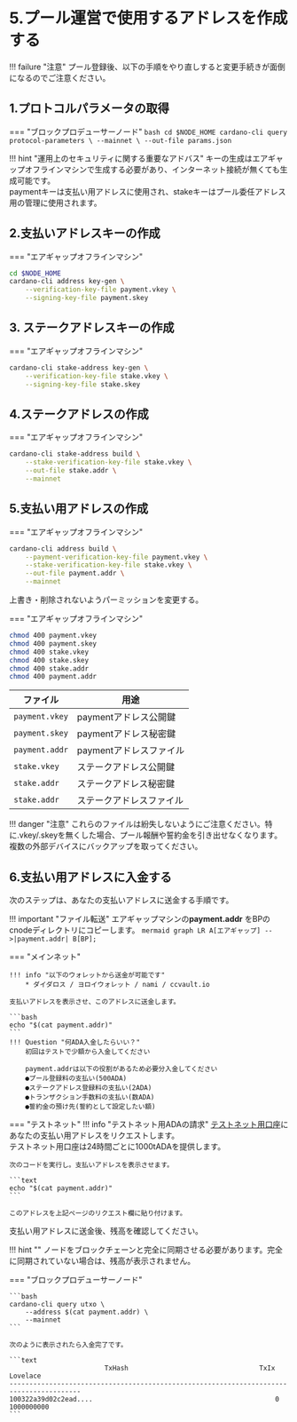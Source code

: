 # **5.プール運営で使用するアドレスを作成する**

!!! failure "注意"
    プール登録後、以下の手順をやり直しすると変更手続きが面倒になるのでご注意ください。



## **1.プロトコルパラメータの取得**

=== "ブロックプロデューサーノード" 
    ```bash
    cd $NODE_HOME
    cardano-cli query protocol-parameters \
        --mainnet \
        --out-file params.json
    ```


!!! hint "運用上のセキュリティに関する重要なアドバス"
    キーの生成はエアギャップオフラインマシンで生成する必要があり、インターネット接続が無くても生成可能です。  
    paymentキーは支払い用アドレスに使用され、stakeキーはプール委任アドレス用の管理に使用されます。


## **2.支払いアドレスキーの作成**

=== "エアギャップオフラインマシン"

```bash
cd $NODE_HOME
cardano-cli address key-gen \
    --verification-key-file payment.vkey \
    --signing-key-file payment.skey
```
## **3. ステークアドレスキーの作成**

=== "エアギャップオフラインマシン"

```bash
cardano-cli stake-address key-gen \
    --verification-key-file stake.vkey \
    --signing-key-file stake.skey
```

## **4.ステークアドレスの作成**

=== "エアギャップオフラインマシン"

```bash
cardano-cli stake-address build \
    --stake-verification-key-file stake.vkey \
    --out-file stake.addr \
    --mainnet
```

## **5.支払い用アドレスの作成**
=== "エアギャップオフラインマシン"

```bash
cardano-cli address build \
    --payment-verification-key-file payment.vkey \
    --stake-verification-key-file stake.vkey \
    --out-file payment.addr \
    --mainnet
```

上書き・削除されないようパーミッションを変更する。

=== "エアギャップオフラインマシン"

```bash
chmod 400 payment.vkey
chmod 400 payment.skey
chmod 400 stake.vkey
chmod 400 stake.skey
chmod 400 stake.addr
chmod 400 payment.addr
```

| ファイル      | 用途                          |
| ----------- | ------------------------------------ |
| `payment.vkey`       | paymentアドレス公開鍵  |
| `payment.skey`       | paymentアドレス秘密鍵 |
| `payment.addr`    | paymentアドレスファイル |
| `stake.vkey`       | ステークアドレス公開鍵  |
| `stake.addr`       | ステークアドレス秘密鍵 |
| `stake.addr`    | ステークアドレスファイル |

!!! danger "注意"
    これらのファイルは紛失しないようにご注意ください。特に.vkey/.skeyを無くした場合、プール報酬や誓約金を引き出せなくなります。複数の外部デバイスにバックアップを取ってください。


<!--{% tab title="Mnemonic Method" %}
{% hint style="info" %}
このプロセスを提案してくれた [ilap](https://gist.github.com/ilap/3fd57e39520c90f084d25b0ef2b96894)のクレジット表記です。
{% endhint %}

{% hint style="success" %}
**この方法によるメリット**: 委任をサポートするウォレット（ダイダロス、ヨロイなど）からプール報酬を確認することが可能になります。
{% endhint %}

15ワードまたは24ワード長のシェリー互換ニーモニックを、オフラインマシンのダイダロスまたはヨロイを使用して作成します。

ブロックプロデューサーノードに `cardano-wallet`をダウンロードします。

```bash
###
### On ブロックプロデューサーノード,
###
cd $NODE_HOME
wget https://hydra.iohk.io/build/3662127/download/1/cardano-wallet-shelley-2020.7.28-linux64.tar.gz
```

正規ウォレットであることを確認するために、SHA256チェックを実行します。

```bash
echo "f75e5b2b4cc5f373d6b1c1235818bcab696d86232cb2c5905b2d91b4805bae84 *cardano-wallet-shelley-2020.7.28-linux64.tar.gz" | shasum -a 256 --check
```

チェックが成功した例：

> cardano-wallet-shelley-2020.7.28-linux64.tar.gz: OK

{% hint style="danger" %}
SHA256チェックで **OK**が出た場合のみ続行してください。
{% endhint %}

USBキーまたはその他のリムーバブルメディアを介して、カルダノウォレットをエアギャップオフラインマシンに転送します。

ウォレットファイルを抽出してクリーンアップします。

```bash
###
### On エアギャップオフラインマシン,
###
tar -xvf cardano-wallet-shelley-2020.7.28-linux64.tar.gz
rm cardano-wallet-shelley-2020.7.28-linux64.tar.gz
```

スクリプトファイルを作成します。`extractPoolStakingKeys.sh`

```bash
###
### On エアギャップオフラインマシン,
###
cat > extractPoolStakingKeys.sh << HERE
#!/bin/bash 

CADDR=\${CADDR:=\$( which cardano-address )}
[[ -z "\$CADDR" ]] && ( echo "cardano-address cannot be found, exiting..." >&2 ; exit 127 )

CCLI=\${CCLI:=\$( which cardano-cli )}
[[ -z "\$CCLI" ]] && ( echo "cardano-cli cannot be found, exiting..." >&2 ; exit 127 )

OUT_DIR="\$1"
[[ -e "\$OUT_DIR"  ]] && {
           echo "The \"\$OUT_DIR\" is already exist delete and run again." >&2 
           exit 127
} || mkdir -p "\$OUT_DIR" && pushd "\$OUT_DIR" >/dev/null

shift
MNEMONIC="\$*"

# Generate the master key from mnemonics and derive the stake account keys 
# as extended private and public keys (xpub, xprv)
echo "\$MNEMONIC" |\
"\$CADDR" key from-recovery-phrase Shelley > root.prv

cat root.prv |\
"\$CADDR" key child 1852H/1815H/0H/2/0 > stake.xprv

cat root.prv |\
"\$CADDR" key child 1852H/1815H/0H/0/0 > payment.xprv

TESTNET=0
MAINNET=1
NETWORK=\$MAINNET

cat payment.xprv |\
"\$CADDR" key public | tee payment.xpub |\
"\$CADDR" address payment --network-tag \$NETWORK |\
"\$CADDR" address delegation \$(cat stake.xprv | "\$CADDR" key public | tee stake.xpub) |\
tee base.addr_candidate |\
"\$CADDR" address inspect
echo "Generated from 1852H/1815H/0H/{0,2}/0"
cat base.addr_candidate
echo

# XPrv/XPub conversion to normal private and public key, keep in mind the 
# keypars are not a valind Ed25519 signing keypairs.
TESTNET_MAGIC="--testnet-magic 42"
MAINNET_MAGIC="--mainnet"
MAGIC="\$MAINNET_MAGIC"

SESKEY=\$( cat stake.xprv | bech32 | cut -b -128 )\$( cat stake.xpub | bech32)
PESKEY=\$( cat payment.xprv | bech32 | cut -b -128 )\$( cat payment.xpub | bech32)

cat << EOF > stake.skey
{
    "type": "StakeExtendedSigningKeyShelley_ed25519_bip32",
    "description": "",
    "cborHex": "5880\$SESKEY"
}
EOF

cat << EOF > payment.skey
{
    "type": "PaymentExtendedSigningKeyShelley_ed25519_bip32",
    "description": "Payment Signing Key",
    "cborHex": "5880\$PESKEY"
}
EOF

"\$CCLI" shelley key verification-key --signing-key-file stake.skey --verification-key-file stake.evkey
"\$CCLI" shelley key verification-key --signing-key-file payment.skey --verification-key-file payment.evkey

"\$CCLI" shelley key non-extended-key --extended-verification-key-file payment.evkey --verification-key-file payment.vkey
"\$CCLI" shelley key non-extended-key --extended-verification-key-file stake.evkey --verification-key-file stake.vkey


"\$CCLI" shelley stake-address build --stake-verification-key-file stake.vkey \$MAGIC > stake.addr
"\$CCLI" shelley address build --payment-verification-key-file payment.vkey \$MAGIC > payment.addr
"\$CCLI" shelley address build \
    --payment-verification-key-file payment.vkey \
    --stake-verification-key-file stake.vkey \
    \$MAGIC > base.addr

echo "Important the base.addr and the base.addr_candidate must be the same"
diff base.addr base.addr_candidate
popd >/dev/null
HERE
```

バイナリーファイルを使用するには、アクセス権を追加してパスをエクスポートします。

```bash
###
### On エアギャップオフラインマシン,
###
chmod +x extractPoolStakingKeys.sh
export PATH="$(pwd)/cardano-wallet-shelley-2020.7.28:$PATH"
```

キーを抽出し、ニーモニックフレーズで更新します。

```bash
###
### On エアギャップオフラインマシン,
###
./extractPoolStakingKeys.sh extractedPoolKeys/ <15|24-word length mnemonic>
```

{% hint style="danger" %}
**重要**: **base.addr** と **base.addr\_candidate** は同じでなければなりません。
{% endhint %}

新しいステークキーは次のフォルダーにあります。 `extractedPoolKeys/`

`paymentとstake`で使用するペアキーを `$NODE_HOME`に移動します。

```bash
###
### On エアギャップオフラインマシン,
###
cd extractedPoolKeys/
cp stake.vkey stake.skey stake.addr payment.vkey payment.skey base.addr $NODE_HOME
cd $NODE_HOME
#Rename to base.addr file to payment.addr
mv base.addr payment.addr
```

{% hint style="info" %}
**payment.addr**はあなたのプール誓約金を保持しているアドレスになります。
{% endhint %}

ニーモニックフレーズを保護するには、履歴とファイルを削除します。

```bash
###
### On エアギャップオフラインマシン,
###
history -c && history -w
rm -rf $NODE_HOME/cardano-wallet-shelley-2020.7.28
```

すべてのターミナルウィンドウを閉じ、履歴のない新しいウィンドウを開きます。

{% hint style="success" %}
いかがでしょうか？ウォレットでプール報酬を確認することが可能になりました。
{% endhint %}
{% endtab %} -->


## **6.支払い用アドレスに入金する**

次のステップは、あなたの支払いアドレスに送金する手順です。

!!! important "ファイル転送"
    エアギャップマシンの**payment.addr** をBPのcnodeディレクトリにコピーします。
    ``` mermaid
    graph LR
        A[エアギャップ] -->|payment.addr| B[BP];
    ```

=== "メインネット"

    !!! info "以下のウォレットから送金が可能です"
        * ダイダロス / ヨロイウォレット / nami / ccvault.io

    支払いアドレスを表示させ、このアドレスに送金します。

    ```bash
    echo "$(cat payment.addr)"
    ```
    !!! Question "何ADA入金したらいい？"
        初回はテストで少額から入金してください  
          
        payment.addrは以下の役割があるため必要分入金してください  
        ●プール登録料の支払い(500ADA)  
        ●ステークアドレス登録料の支払い(2ADA)  
        ●トランザクション手数料の支払い(数ADA)  
        ●誓約金の預け先(誓約として設定したい額)  

=== "テストネット"
    !!! info "テストネット用ADAの請求"
        [テストネット用口座](https://testnets.cardano.org/en/shelley/tools/faucet/)にあなたの支払い用アドレスをリクエストします。  
        テストネット用口座は24時間ごとに1000tADAを提供します。

    次のコードを実行し。支払いアドレスを表示させます。

    ```text
    echo "$(cat payment.addr)"
    ```

    このアドレスを上記ページのリクエスト欄に貼り付けます。


支払い用アドレスに送金後、残高を確認してください。

!!! hint ""
    ノードをブロックチェーンと完全に同期させる必要があります。完全に同期されていない場合は、残高が表示されません。


=== "ブロックプロデューサーノード"

    ```bash
    cardano-cli query utxo \
        --address $(cat payment.addr) \
        --mainnet
    ```

    次のように表示されたら入金完了です。

    ```text
                            TxHash                                 TxIx        Lovelace
    ----------------------------------------------------------------------------------------
    100322a39d02c2ead....                                              0        1000000000
    ```